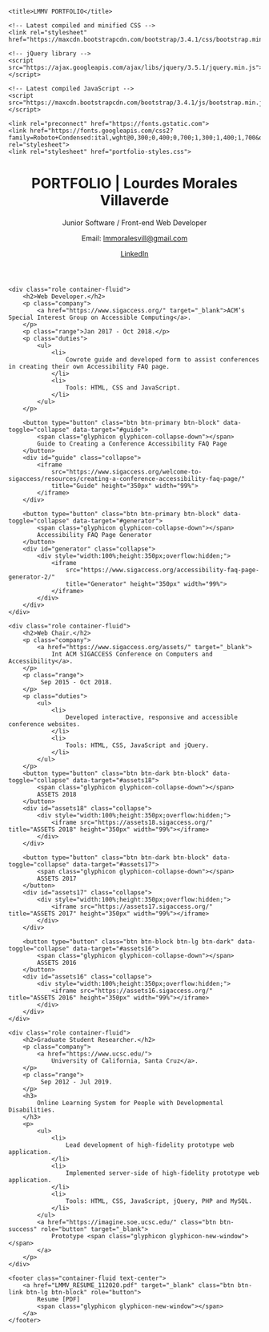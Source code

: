 <!DOCTYPE html>
<html lang="en">
<head>
    <meta charset="utf-8">
    <meta name="viewport" content="width=device-width, initial-scale=1.0">

    <title>LMMV PORTFOLIO</title>

    <!-- Latest compiled and minified CSS -->
    <link rel="stylesheet" href="https://maxcdn.bootstrapcdn.com/bootstrap/3.4.1/css/bootstrap.min.css">

    <!-- jQuery library -->
    <script src="https://ajax.googleapis.com/ajax/libs/jquery/3.5.1/jquery.min.js"></script>

    <!-- Latest compiled JavaScript -->
    <script src="https://maxcdn.bootstrapcdn.com/bootstrap/3.4.1/js/bootstrap.min.js"></script>

    <link rel="preconnect" href="https://fonts.gstatic.com">
    <link href="https://fonts.googleapis.com/css2?family=Roboto+Condensed:ital,wght@0,300;0,400;0,700;1,300;1,400;1,700&display=swap" rel="stylesheet">
    <link rel="stylesheet" href="portfolio-styles.css">
    
</head>
<body>
    <header class="container-fluid">
        <h1>PORTFOLIO | Lourdes Morales Villaverde</h1>
        <p>
            Junior Software / Front-end Web Developer 
        </p>
        <p>
            Email: <a href="mailto:lmmoralesvill@gmail.com">lmmoralesvill@gmail.com</a>
        </p>
        <p>
            <a href="https://www.linkedin.com/in/lommoral/" target="_blank">
                LinkedIn
                <span class="glyphicon glyphicon-new-window"></span>
            </a>
        </p>
    </header>

    <div class="role container-fluid">
        <h2>Web Developer.</h2>
        <p class="company">
            <a href="https://www.sigaccess.org/" target="_blank">ACM’s Special Interest Group on Accessible Computing</a>.
        </p>
        <p class="range">Jan 2017 - Oct 2018.</p>
        <p class="duties">
            <ul>
                <li>
                    Cowrote guide and developed form to assist conferences in creating their own Accessibility FAQ page.
                </li>
                <li>
                    Tools: HTML, CSS and JavaScript.
                </li>
            </ul>
        </p>

        <button type="button" class="btn btn-primary btn-block" data-toggle="collapse" data-target="#guide">
            <span class="glyphicon glyphicon-collapse-down"></span>
            Guide to Creating a Conference Accessibility FAQ Page
        </button>
        <div id="guide" class="collapse">
            <iframe
                src="https://www.sigaccess.org/welcome-to-sigaccess/resources/creating-a-conference-accessibility-faq-page/"
                title="Guide" height="350px" width="99%">
            </iframe>
        </div>

        <button type="button" class="btn btn-primary btn-block" data-toggle="collapse" data-target="#generator">
            <span class="glyphicon glyphicon-collapse-down"></span>
            Accessibility FAQ Page Generator
        </button>
        <div id="generator" class="collapse">
            <div style="width:100%;height:350px;overflow:hidden;">
                <iframe 
                    src="https://www.sigaccess.org/accessibility-faq-page-generator-2/" 
                    title="Generator" height="350px" width="99%">
                </iframe>
            </div>
        </div>
    </div>

    <div class="role container-fluid">
        <h2>Web Chair.</h2>
        <p class="company">
            <a href="https://www.sigaccess.org/assets/" target="_blank">
                Int ACM SIGACCESS Conference on Computers and Accessibility</a>.
        </p>
        <p class="range">
             Sep 2015 - Oct 2018.
        </p>
        <p class="duties">
            <ul>
                <li>
                    Developed interactive, responsive and accessible conference websites.
                </li>
                <li>
                    Tools: HTML, CSS, JavaScript and jQuery.
                </li>
            </ul>
        </p>
        <button type="button" class="btn btn-dark btn-block" data-toggle="collapse" data-target="#assets18">
            <span class="glyphicon glyphicon-collapse-down"></span>
            ASSETS 2018
        </button>
        <div id="assets18" class="collapse">
            <div style="width:100%;height:350px;overflow:hidden;">
                <iframe src="https://assets18.sigaccess.org/" title="ASSETS 2018" height="350px" width="99%"></iframe>
            </div>
        </div>

        <button type="button" class="btn btn-dark btn-block" data-toggle="collapse" data-target="#assets17">
            <span class="glyphicon glyphicon-collapse-down"></span>
            ASSETS 2017
        </button>
        <div id="assets17" class="collapse">
            <div style="width:100%;height:350px;overflow:hidden;">
                <iframe src="https://assets17.sigaccess.org/" title="ASSETS 2017" height="350px" width="99%"></iframe>
            </div>
        </div>

        <button type="button" class="btn btn-block btn-lg btn-dark" data-toggle="collapse" data-target="#assets16">
            <span class="glyphicon glyphicon-collapse-down"></span>
            ASSETS 2016
        </button>
        <div id="assets16" class="collapse">
            <div style="width:100%;height:350px;overflow:hidden;">
                <iframe src="https://assets16.sigaccess.org/" title="ASSETS 2016" height="350px" width="99%"></iframe>
            </div>
        </div>
    </div>

    <div class="role container-fluid">
        <h2>Graduate Student Researcher.</h2>
        <p class="company">
            <a href="https://www.ucsc.edu/">
                University of California, Santa Cruz</a>.
        </p>
        <p class="range">
             Sep 2012 - Jul 2019.
        </p>
        <h3>
            Online Learning System for People with Developmental Disabilities.
        </h3>
        <p>
            <ul>
                <li>
                    Lead development of high-fidelity prototype web application.
                </li>
                <li>
                    Implemented server-side of high-fidelity prototype web application.
                </li>
                <li>
                    Tools: HTML, CSS, JavaScript, jQuery, PHP and MySQL.
                </li>
            </ul>
            <a href="https://imagine.soe.ucsc.edu/" class="btn btn-success" role="button" target="_blank">
                Prototype <span class="glyphicon glyphicon-new-window"></span>
            </a>
        </p>
    </div>
    
    <footer class="container-fluid text-center">
        <a href="LMMV_RESUME_112020.pdf" target="_blank" class="btn btn-link btn-lg btn-block" role="button">
            Resume [PDF] 
            <span class="glyphicon glyphicon-new-window"></span>
        </a>
    </footer>

</body>
</html>